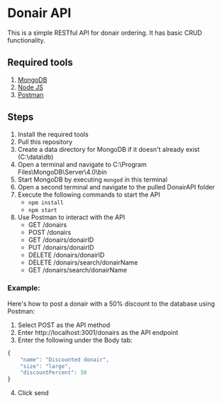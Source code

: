 # Donair API
This is a simple RESTful API for donair ordering. It has basic CRUD functionality. 

## Required tools
1. [MongoDB](https://www.mongodb.com/download-center)
2. [Node JS](https://nodejs.org/en/download/)
3. [Postman](https://www.getpostman.com)

## Steps
1. Install the required tools
2. Pull this repository
3. Create a data directory for MongoDB if it doesn't already exist (C:\data\db)
4. Open a terminal and navigate to C:\Program Files\MongoDB\Server\4.0\bin 
5. Start MongoDB by executing ```mongod``` in this terminal
6. Open a second terminal and navigate to the pulled DonairAPI folder
7. Execute the following commands to start the API
   - ```npm install```
   - ```npm start```
8. Use Postman to interact with the API
   - GET /donairs
   - POST /donairs
   - GET /donairs/donairID
   - PUT /donairs/donairID
   - DELETE /donairs/donairID
   - DELETE /donairs/search/donairName
   - GET /donairs/search/donairName

### Example:
Here's how to post a donair with a 50% discount to the database using Postman:
1. Select POST as the API method
2. Enter http://localhost:3001/donairs as the API endpoint
3. Enter the following under the Body tab:
```javascript
{
	"name": "Discounted donair",
	"size": "large",
	"discountPercent": 50
}
```
4. Click send
